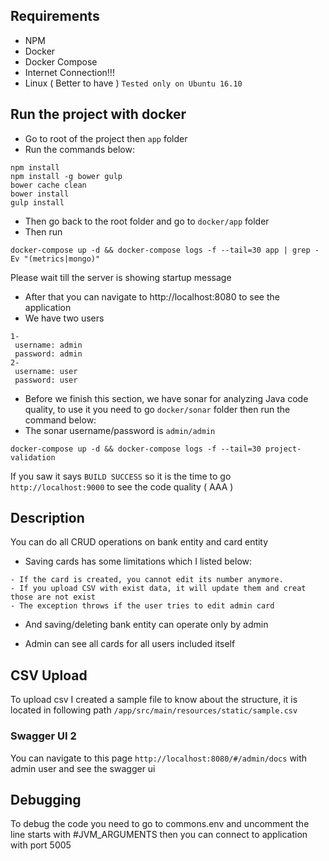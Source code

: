 ## Requirements

- NPM
- Docker
- Docker Compose
- Internet Connection!!!
- Linux ( Better to have ) `Tested only on Ubuntu 16.10`

## Run the project with docker

- Go to root of the project then `app` folder
- Run the commands below:
```
npm install
npm install -g bower gulp
bower cache clean
bower install
gulp install
```
- Then go back to the root folder and go to `docker/app` folder
- Then run
```
docker-compose up -d && docker-compose logs -f --tail=30 app | grep -Ev "(metrics|mongo)"
```

Please wait till the server is showing startup message
- After that you can navigate to http://localhost:8080 to see the application
- We have two users

```
1-
 username: admin
 password: admin
2- 
 username: user
 password: user
```

- Before we finish this section, we have sonar for analyzing Java code quality, to use it you need to go `docker/sonar` folder then run the command below:
- The sonar username/password is `admin/admin`
```
docker-compose up -d && docker-compose logs -f --tail=30 project-validation
```
If you saw it says `BUILD SUCCESS` so it is the time to go `http://localhost:9000` to see the code quality ( AAA )


## Description
You can do all CRUD operations on bank entity and card entity

- Saving cards has some limitations which I listed below:
```
- If the card is created, you cannot edit its number anymore.
- If you upload CSV with exist data, it will update them and creat those are not exist
- The exception throws if the user tries to edit admin card
```
- And saving/deleting bank entity can operate only by admin

- Admin can see all cards for all users included itself

## CSV Upload
To upload csv I created a sample file to know about the structure, it is located in following path `/app/src/main/resources/static/sample.csv`


### Swagger UI 2
You can navigate to this page ```http://localhost:8080/#/admin/docs``` with admin user and see the swagger ui

## Debugging
To debug the code you need to go to commons.env and uncomment the line starts with #JVM_ARGUMENTS then you can connect to application with port 5005